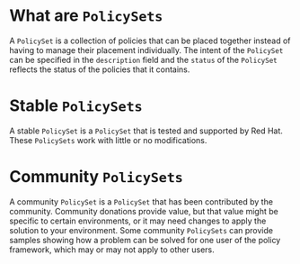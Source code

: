 # What are `PolicySets`

A `PolicySet` is a collection of policies that can be placed together instead of 
having to manage their placement individually. The intent of the `PolicySet` can 
be specified in the `description` field and the `status` of the `PolicySet` reflects 
the status of the policies that it contains. 

# Stable `PolicySets`

A stable `PolicySet` is a `PolicySet` that is tested and supported by Red Hat. These `PolicySets` work with little or no modifications.

# Community `PolicySets`

A community `PolicySet` is a `PolicySet` that has been contributed by the 
community. Community donations provide value, but that value might be 
specific to certain environments, or it may need changes to apply the solution 
to your environment. Some community `PolicySets` can provide samples showing 
how a problem can be solved for one user of the policy framework, which may 
or may not apply to other users.
